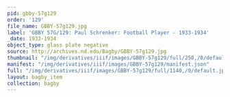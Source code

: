 ```yaml
---
pid: gbby-57g129
order: '129'
file_name: GBBY-57g129.jpg
label: 'GBBY 57G/129: Paul Schrenker: Football Player - 1933-1934'
_date: 1933-1934
object_type: glass plate negative
source: http://archives.nd.edu/Bagby/GBBY-57g129.jpg
thumbnail: "/img/derivatives/iiif/images/GBBY-57g129/full/250,/0/default.jpg"
manifest: "/img/derivatives/iiif/images/GBBY-57g129/manifest.json"
full: "/img/derivatives/iiif/images/GBBY-57g129/full/1140,/0/default.jpg"
layout: bagby_item
collection: bagby
---
```

